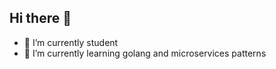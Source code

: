 ## Hi there 👋


- 🔭 I’m currently student
- 🌱 I’m currently learning golang and microservices patterns


